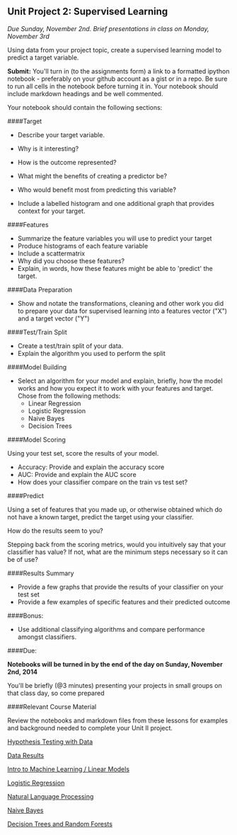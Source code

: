 ## Unit Project 2: Supervised Learning

*Due Sunday, November 2nd.  Brief presentations in class on Monday, November 3rd*

Using data from your project topic, create a supervised learning model to predict a target variable.

**Submit:**
You'll turn in (to the assignments form) a link to a formatted ipython notebook - preferably on your github account as a gist or in a repo.  Be sure to run all cells in the notebook before turning it in.  Your notebook should include markdown headings and be well commented.  

Your notebook should contain the following sections:

####Target

* Describe your target variable.  
* Why is it interesting?  
* How is the outcome represented?  
* What might the benefits of creating a predictor be?  
* Who would benefit most from predicting this variable?

* Include a labelled histogram and one additional graph that provides context for your target.

####Features

* Summarize the feature variables you will use to predict your target
* Produce histograms of each feature variable
* Include a scattermatrix
* Why did you choose these features?
* Explain, in words, how these features might be able to 'predict' the target.
  
####Data Preparation

* Show and notate the transformations, cleaning and other work you did to prepare your data for supervised learning into a features vector ("X") and a target vector ("Y")

####Test/Train Split

* Create a test/train split of your data.  
* Explain the algorithm you used to perform the split
  
####Model Building

* Select an algorithm for your model and explain, briefly, how the model works and how you expect it to work with your features and target.  Chose from the following methods:
	* Linear Regression
	* Logistic Regression
	* Naive Bayes
	* Decision Trees
	  
	  
####Model Scoring

Using your test set, score the results of your model.

* Accuracy: Provide and explain the accuracy score
* AUC: Provide and explain the AUC score
* How does your classifier compare on the train vs test set?
  
  
####Predict

Using a set of features that you made up, or otherwise obtained which do not have a known target, predict the target using your classifier.

How do the results seem to you?  

Stepping back from the scoring metrics, would you intuitively say that your classifier has  value?  If not, what are the minimum steps necessary so it can be of use?

####Results Summary

* Provide a few graphs that provide the results of your classifier on your test set
* Provide a few examples of specific features and their predicted outcome


####Bonus:

* Use additional classifying algorithms and compare performance amongst classifiers.

####Due:

**Notebooks will be turned in by the end of the day on Sunday, November 2nd, 2014**

You'll be briefly (@3 minutes) presenting your projects in small groups on that class day, so come prepared

####Relevant Course Material

Review the notebooks and markdown files from these lessons for examples and background needed to complete your Unit II project.

[Hypothesis Testing with Data](https://github.com/TeachingDataScience/data-science-course/tree/forstudentviewing/07_experimental_design)
 
[Data Results](08_data_results/) 
  
[Intro to Machine Learning / Linear Models](https://github.com/TeachingDataScience/data-science-course/tree/forstudentviewing/09_linear_regression)
 
[Logistic Regression](https://github.com/TeachingDataScience/data-science-course/tree/forstudentviewing/10_logistic/)
  
[Natural Language Processing](https://github.com/TeachingDataScience/data-science-course/tree/forstudentviewing/11_nltk)

[Naive Bayes](https://github.com/TeachingDataScience/data-science-course/tree/forstudentviewing/12_Naive_Bayes)

[Decision Trees and Random Forests](1https://github.com/TeachingDataScience/data-science-course/tree/forstudentviewing/13_decision_trees)



